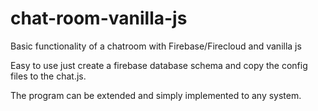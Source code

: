 # chat-room-vanilla-js
Basic functionality of a chatroom with Firebase/Firecloud and vanilla js


Easy to use just create a firebase database schema and copy the config files to the chat.js.

The program can be extended and simply implemented to any system.
